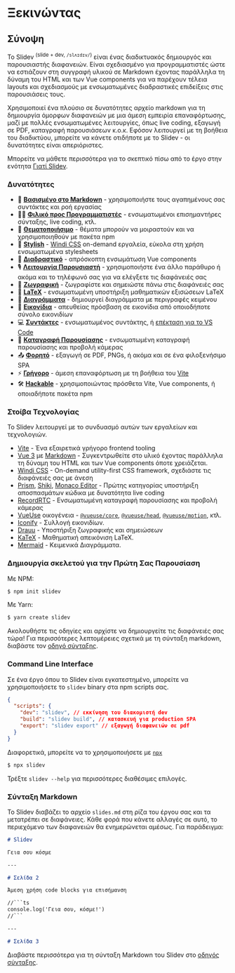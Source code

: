 # Ξεκινώντας

## Σύνοψη

Το Slidev <sup>(slide + dev, `/slʌɪdɪv/`)</sup> είναι ένας διαδικτυακός δημιουργός και παρουσιαστής διαφανειών. Είναι σχεδιασμένο για προγραμματιστές ώστε να εστιάζουν στη συγγραφή υλικού σε Markdown έχοντας παράλληλα τη δύναμη του HTML και των Vue components για να παρέχουν τέλεια layouts και σχεδιασμούς με ενσωματωμένες διαδραστικές επιδείξεις στις παρουσιάσεις τους.

Χρησιμοποιεί ένα πλούσιο σε δυνατότητες αρχείο markdown για τη δημιουργία όμορφων διαφανειών με μια άμεση εμπειρία επαναφόρτωσης, μαζί με πολλές ενσωματωμένες λειτουργίες, όπως live coding, εξαγωγή σε PDF, καταγραφή παρουσιάσεων κ.ο.κ. Εφόσον λειτουργεί με τη βοήθεια του διαδικτύου, μπορείτε να κάνετε οτιδήποτε με το Slidev - οι δυνατότητες είναι απεριόριστες.

Μπορείτε να μάθετε περισσότερα για το σκεπτικό πίσω από το έργο στην ενότητα [Γιατί Slidev](/guide/why).

### Δυνατότητες

- 📝 [**Βασισμένο στο Markdown**](/guide/syntax.html) - χρησιμοποιήστε τους αγαπημένους σας συντάκτες και ροή εργασίας
- 🧑‍💻 [**Φιλικό προς Προγραμματιστές**](/guide/syntax.html#code-blocks) - ενσωματωμένοι επισημαντήρες σύνταξης, live coding, κτλ.
- 🎨 [**Θεματοποιήσιμο**](/themes/gallery.html) - θέματα μπορούν να μοιραστούν και να χρησιμοποιηθούν με πακέτα npm
- 🌈 [**Stylish**](/guide/syntax.html#ενσωματωμένα-styles) - [Windi CSS](https://windicss.org/) on-demand εργαλεία, εύκολα στη χρήση ενσωματωμένα stylesheets
- 🤹 [**Διαδραστικό**](/custom/directory-structure.html#components) - απρόσκοπτη ενσωμάτωση Vue components
- 🎙 [**Λειτουργία Παρουσιαστή**](/guide/presenter-mode.html) - χρησιμοποιήστε ένα άλλο παράθυρο ή ακόμα και το τηλέφωνό σας για να ελέγξετε τις διαφάνειές σας
- 🎨 [**Ζωγραφική**](/guide/drawing.html) - ζωγραφίστε και σημειώστε πάνω στις διαφάνειές σας
- 🧮 [**LaTeX**](/guide/syntax.html#latex) - ενσωματωμένη υποστήριξη μαθηματικών εξισώσεων LaTeX
- 📰 [**Διαγράμματα**](/guide/syntax.html#διαγpάμματα) - δημιουργεί διαγράμματα με περιγραφές κειμένου 
- 🌟 [**Εικονίδια**](/guide/syntax.html#εικονίδια) - απευθείας πρόσβαση σε εικονίδια από οποιοδήποτε σύνολο εικονιδίων 
- 💻 [**Συντάκτες**](/guide/editors.html) - ενσωματωμένος συντάκτης, ή [επέκταση για το VS Code](https://github.com/slidevjs/slidev-vscode)
- 🎥 [**Καταγραφή Παρουσίασης**](/guide/recording.html) - ενσωματωμένη καταγραφή παρουσίασης και προβολή κάμερας
- 📤 [**Φορητό**](/guide/exporting.html) - εξαγωγή σε PDF, PNGs, ή ακόμα και σε ένα φιλοξενήσιμο SPA
- ⚡️ [**Γρήγορο**](https://vitejs.dev) - άμεση επαναφόρτωση με τη βοήθεια του [Vite](https://vitejs.dev)
- 🛠 [**Hackable**](/custom/config-vite.html) - χρησιμοποιώντας πρόσθετα Vite, Vue components, ή οποιαδήποτε πακέτα npm

### Στοίβα Τεχνολογίας

Το Slidev λειτουργεί με το συνδυασμό αυτών των εργαλείων και τεχνολογιών.

- [Vite](https://vitejs.dev) - Ένα εξαιρετικά γρήγορο frontend tooling
- [Vue 3](https://v3.vuejs.org/) με [Markdown](https://daringfireball.net/projects/markdown/syntax) - Συγκεντρωθείτε στο υλικό έχοντας παράλληλα τη δύναμη του HTML και των Vue components όποτε χρειάζεται.
- [Windi CSS](https://github.com/windicss/windicss) - On-demand utility-first CSS framework, σχεδιάστε τις διαφάνειές σας με άνεση
- [Prism](https://github.com/PrismJS/prism), [Shiki](https://github.com/shikijs/shiki), [Monaco Editor](https://github.com/Microsoft/monaco-editor) - Πρώτης κατηγορίας υποστήριξη αποσπασμάτων κώδικα με δυνατότητα live coding
- [RecordRTC](https://recordrtc.org) - Ενσωματωμένη καταγραφή παρουσίασης και προβολή κάμερας
- [VueUse](https://vueuse.org) οικογένεια -  [`@vueuse/core`](https://github.com/vueuse/vueuse), [`@vueuse/head`](https://github.com/vueuse/head), [`@vueuse/motion`](https://github.com/vueuse/motion), κτλ.
- [Iconify](https://iconify.design/) - Συλλογή εικονιδίων.
- [Drauu](https://github.com/antfu/drauu) - Υποστήριξη ζωγραφικής και σημειώσεων
- [KaTeX](https://katex.org/) - Μαθηματική απεικόνιση LaTeX.
- [Mermaid](https://mermaid-js.github.io/mermaid) - Κειμενικά Διαγράμματα.

### Δημιουργία σκελετού για την Πρώτη Σας Παρουσίαση

Με NPM:

```bash
$ npm init slidev
```

Με Yarn:

```bash
$ yarn create slidev
```

Ακολουθήστε τις οδηγίες και αρχίστε να δημιουργείτε τις διαφάνειές σας τώρα! Για περισσότερες λεπτομέρειες σχετικά με τη σύνταξη markdown, διαβάστε τον [οδηγό σύνταξης](/guide/syntax).

### Command Line Interface

Σε ένα έργο όπου το Slidev είναι εγκατεστημένο, μπορείτε να χρησιμοποιήσετε το `slidev` binary στα npm scripts σας.

```json
{
  "scripts": {
    "dev": "slidev", // εκκίνηση του διακομιστή dev
    "build": "slidev build", // κατασκευή για production SPA
    "export": "slidev export" // εξαγωγή διαφανειών σε pdf
  }
}
```

Διαφορετικά, μπορείτε να το χρησιμοποιήσετε με [`npx`](https://www.npmjs.com/package/npx)

```bash
$ npx slidev
```

Τρέξτε `slidev --help` για περισσότερες διαθέσιμες επιλογές.

### Σύνταξη Markdown

Το Slidev διαβάζει το αρχείο `slides.md` στη ρίζα του έργου σας και τα μετατρέπει σε διαφάνειες. Κάθε φορά που κάνετε αλλαγές σε αυτό, το περιεχόμενο των διαφανειών θα ενημερώνεται αμέσως. Για παράδειγμα:

~~~md
# Slidev

Γεια σου κόσμε

---

# Σελίδα 2

Άμεση χρήση code blocks για επισήμανση

//```ts
console.log('Γεια σου, κόσμε!')
//```

---

# Σελίδα 3
~~~

Διαβάστε περισσότερα για τη σύνταξη Markdown του Slidev στο [οδηγός σύνταξης](/guide/syntax).
